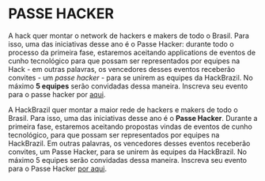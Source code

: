 # PASSE HACKER

A hack quer montar o network de hackers e makers de todo o Brasil. Para isso, uma das iniciativas desse ano é o Passe Hacker: durante todo o processo da primeira fase, estaremos aceitando applications de eventos de cunho tecnológico para que possam ser representados por equipes na Hack - em outras palavras, os vencedores desses eventos receberão convites - um _passe hacker_ - para se unirem as equipes da HackBrazil. No máximo **5 equipes** serão convidadas dessa maneira. Inscreva seu evento para o passe hacker por [aqui](https://allanscosta.typeform.com/to/X7GVNW).

A HackBrazil quer montar a maior rede de hackers e makers de todo o Brasil. Para isso, uma das iniciativas desse ano é o **Passe Hacker**. Durante a primeira fase, estaremos aceitando propostas vindas de eventos de cunho tecnológico, para que possam ser representados por equipes na HackBrazil. Em outras palavras, os vencedores desses eventos receberão convites, um Passe Hacker, para se unirem às equipes da HackBrazil. No máximo 5 equipes serão convidadas dessa maneira. Inscreva seu evento para o Passe Hacker [por aqui](https://allanscosta.typeform.com/to/X7GVNW).
